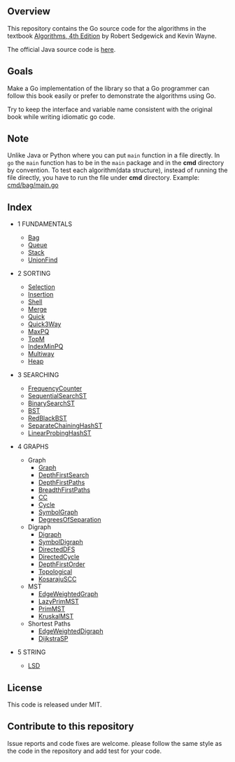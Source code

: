 ## Overview

This repository contains the Go source code for the algorithms in the textbook
<a href = "http://amzn.to/13VNJi7">Algorithms, 4th Edition</a> by Robert Sedgewick and Kevin Wayne.

The official Java source code is <a href="https://github.com/kevin-wayne/algs4">here</a>.

## Goals

Make a Go implementation of the library so that a Go programmer can follow this book easily or prefer to demonstrate the algorithms using Go.

Try to keep the interface and variable name consistent with the original book while writing idiomatic go code.

## Note

Unlike Java or Python where you can put `main` function in a file directly. In `go` the `main` function has to be in the `main` package and in the **cmd** directory by convention.
To test each algorithm(data structure), instead of running the file directly, you have to run the file under **cmd** directory. Example: [cmd/bag/main.go](cmd/bag/main.go)

## Index

* 1 FUNDAMENTALS

  * [Bag](bag.go)
  * [Queue](queue.go)
  * [Stack](stack.go)
  * [UnionFind](uf.go)

* 2 SORTING

  * [Selection](selection.go)
  * [Insertion](insertion.go)
  * [Shell](shell.go)
  * [Merge](merge.go)
  * [Quick](quick.go)
  * [Quick3Way](quick_3way.go)
  * [MaxPQ](max_pq.go)
  * [TopM](cmd/topm/main.go)
  * [IndexMinPQ](index_min_pq.go)
  * [Multiway](cmd/multiway/main.go)
  * [Heap](heap.go)

* 3 SEARCHING

  * [FrequencyCounter](cmd/frequency-counter/main.go)
  * [SequentialSearchST](sequential_search.go)
  * [BinarySearchST](binary_search_st.go)
  * [BST](bst.go)
  * [RedBlackBST](red_black_bst.go)
  * [SeparateChainingHashST](separate_chaining_hash_st.go)
  * [LinearProbingHashST](linear_probing_hash_st.go)

* 4 GRAPHS
  * Graph
    * [Graph](graph.go)
    * [DepthFirstSearch](depth_first_search.go)
    * [DepthFirstPaths](depth_first_paths.go)
    * [BreadthFirstPaths](breadth_first_paths.go)
    * [CC](cc.go)
    * [Cycle](cycle.go)
    * [SymbolGraph](symbol_graph.go)
    * [DegreesOfSeparation](cmd/degrees-of-separation/main.go)
  * Digraph
    * [Digraph](digraph.go)
    * [SymbolDigraph](symbol_digraph.go)
    * [DirectedDFS](directed_dfs.go)
    * [DirectedCycle](directed_cycle.go)
    * [DepthFirstOrder](depth_first_order.go)
    * [Topological](topological.go)
    * [KosarajuSCC](kosaraju_scc.go)
  * MST
    * [EdgeWeightedGraph](edge_weighted_graph.go)
    * [LazyPrimMST](lazy_prim_mst.go)
    * [PrimMST](prim_mst.go)
    * [KruskalMST](kruskal_mst.go)
  * Shortest Paths
    * [EdgeWeightedDigraph](edge_weighted_digraph.go)
    * [DijkstraSP](dijkstra_sp.go)

* 5 STRING

  * [LSD](lsd.go)

## License

This code is released under MIT.

## Contribute to this repository

Issue reports and code fixes are welcome. please follow the same style as the code in the repository and add test for your code.